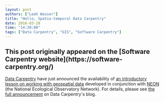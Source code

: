 ```yaml
---
layout: post
authors: ["Leah Wasser"]
title: "Hello, Spatio-temporal Data Carpentry"
date: 2016-03-28
time: "14:30:00"
tags: ["Data Carpentry", "GIS", "Software Carpentry"]
---
```


<h2>This post originally appeared on the [Software Carpentry website](https://software-carpentry.org/)</h2>

[Data Carpentry]({{site.dc_url}}) have just announced the availability of
[an introductory lesson on working with geospatial data](http://neon-workwithdata.github.io/NEON-R-Spatio-Temporal-Data-and-Management-Intro/)
developed in conjunction with [NEON](http://www.neonscience.org/)
(the National Ecological Observatory Network).
For details,
please see [the full announcement]({{site.dc_url}}/blog/pilot-spatial-data/) on Data Carpentry's blog.
